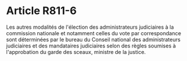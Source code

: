 # Article R811-6

Les autres modalités de l'élection des administrateurs judiciaires à la commission nationale et notamment celles du vote par correspondance sont déterminées par le bureau du Conseil national des administrateurs judiciaires et des mandataires judiciaires selon des règles soumises à l'approbation du garde des sceaux, ministre de la justice.